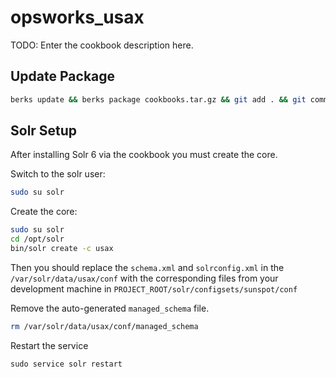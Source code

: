 # opsworks_usax

TODO: Enter the cookbook description here.

## Update Package

```sh
berks update && berks package cookbooks.tar.gz && git add . && git commit -m 'package update' && git push
```


## Solr Setup

After installing Solr 6 via the cookbook you must create the core.

Switch to the solr user:
```sh
sudo su solr
```

Create the core:
```sh
sudo su solr
cd /opt/solr
bin/solr create -c usax
```

Then you should replace the `schema.xml` and `solrconfig.xml` in the `/var/solr/data/usax/conf` with the corresponding files from
your development machine in `PROJECT_ROOT/solr/configsets/sunspot/conf`

Remove the auto-generated `managed_schema` file.

```sh
rm /var/solr/data/usax/conf/managed_schema
```

Restart the service

```
sudo service solr restart
```
